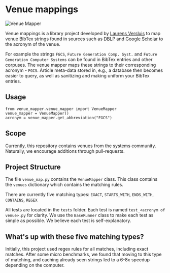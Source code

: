 # Venue mappings
![Venue Mapper](https://github.com/atlarge-research/venue_mappings/workflows/Venue%20Mapper/badge.svg)

Venue mappings is a library project developed by [Laurens Versluis](https://github.com/lfdversluis/) to map venue BibTex strings found in sources such as [DBLP](dblp.uni-trier.de/) and [Google Scholar](scholar.google.com/) to the acronym of the venue.

For example the strings `FGCS`, `Future Generation Comp. Syst.` and `Future Generation Computer Systems` can be found in BibTex entries and other corpuses. The venue mapper maps these strings to their corresponding acronym -  `FGCS`.
Article meta-data stored in, e.g., a database then becomes easier to query, as well as sanitizing and making uniform your BibTex entries.  

## Usage
```
from venue_mapper.venue_mapper import VenueMapper
venue_mapper = VenueMapper()
acronym = venue_mapper.get_abbreviation("FGCS")
```

## Scope
Currently, this repository contains venues from the systems community.
Naturally, we encourage additions through pull-requests.

## Project Structure
The file `venue_map.py` contains the `VenueMapper` class.
This class contains the `venues` dictionary which contains the matching rules.

There are currently five matching types: `EXACT`, `STARTS_WITH`, `ENDS_WITH`, `CONTAINS`, `REGEX`

All tests are located in the `tests` folder. Each test is named `test_<acronym of venue>.py` for clarity.
We use the `BaseRunner` class to make each test as simple as possible. We believe each test is self-explanatory.

## What's up with these five matching types?
Initially, this project used regex rules for all matches, including exact matches.
After some micro benchmarks, we found that moving to this type of matching, and caching already seen strings led to a 6-8x speedup depending on the computer.
